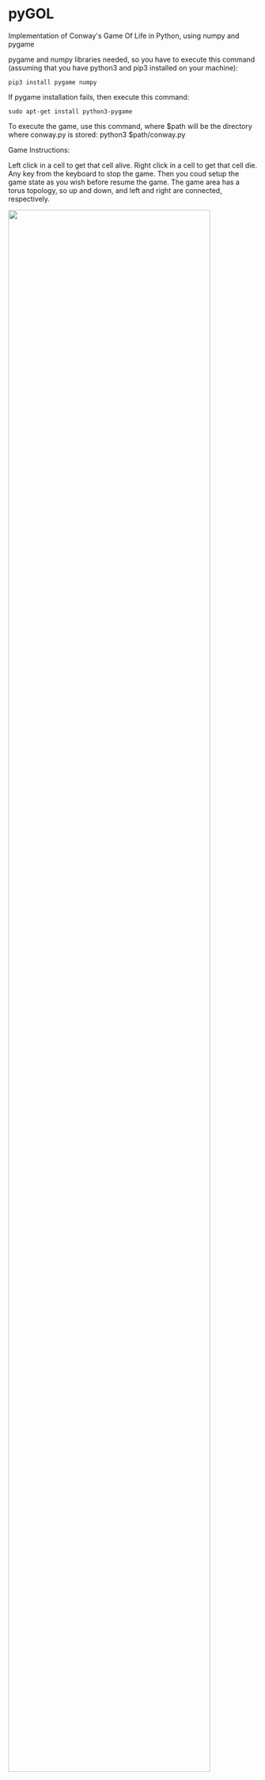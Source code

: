 # pyGOL
Implementation of Conway's Game Of Life in Python, using numpy and pygame

pygame and numpy libraries needed, so you have to execute this command (assuming that you have python3 and pip3 installed on your machine):

``
pip3 install pygame numpy
``

If pygame installation fails, then execute this command:
```
sudo apt-get install python3-pygame
```

To execute the game, use this command, where $path will be the directory where conway.py is stored:
python3 $path/conway.py

Game Instructions:

Left click in a cell to get that cell alive.
Right click in a cell to get that cell die.
Any key from the keyboard to stop the game. Then you coud setup the game state as you wish before resume the game.
The game area has a torus topology, so up and down, and left and right are connected, respectively.

<img src="https://user-images.githubusercontent.com/13170751/80437115-12b44c80-8901-11ea-9c2f-e6677c05ecb0.png" width="90%"></img> 

